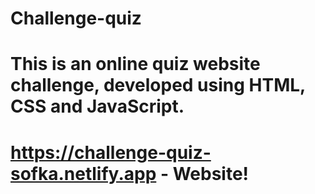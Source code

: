# Challenge-quiz
# This is an online quiz website challenge, developed using HTML, CSS and JavaScript.


# https://challenge-quiz-sofka.netlify.app - Website!
